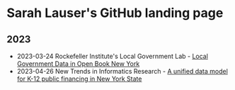 # Sarah Lauser's GitHub landing page
## 2023
- 2023-03-24 Rockefeller Institute's Local Government Lab - [Local Government Data in Open Book New York](https://github.com/saritonin/nys-osc-openbook-lg)
- 2023-04-26 New Trends in Informatics Research - [A unified data model for K-12 public financing in New York State](https://github.com/saritonin/nys-k12-financing)
